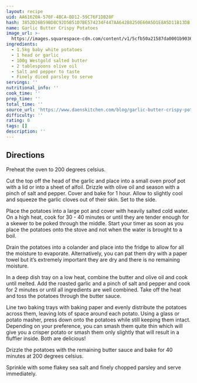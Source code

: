 ```yaml
---
layout: recipe
uid: AA61620A-570F-4BCA-BD12-59C76F1DB28F
hash: 3852D26B59BD8C92D5B51D7BE574234F447AA642B8250E60A5D1E8A5D11B13DB
name: Garlic Butter Crispy Potatoes
image_url: >-
  https://images.squarespace-cdn.com/content/v1/5cfb50a21587da0001b90363/1649756240611-BRHTVPC1A9XHHQSPX0EV/Crispy+Potatoes+-++Westgold+-+Daen%27s+Kitchen+-+High+Res-2.jpg?format=2500w
ingredients:
  - 1.5kg baby white potatoes
  - 1 head or garlic
  - 100g Westgold salted butter
  - 2 tablespoons olive oil
  - Salt and pepper to taste
  - Finely diced parsley to serve
servings: ''
nutritional_info: ''
cook_time: ''
prep_time: ''
total_time: ''
source_url: 'https://www.daenskitchen.com/blog/garlic-butter-crispy-potatoes'
difficulty: ''
rating: 0
tags: []
description: ''
---
```

## Directions

Preheat the oven to 200 degrees celsius.

Cut the top off the head of the garlic and place into a small oven proof pot with a lid or into a sheet of alfoil. Drizzle with olive oil and season with a pinch of salt and pepper. Cover and bake for 1 hour. Allow to slightly cool and squeeze the garlic cloves out of their skin. Set to the side.

Place the potatoes into a large pot and cover with heavily salted cold water. On a high heat, cook for 30 - 40 minutes or until they are tender enough for a skewer to be poked through the middle. Start your timer as soon as you place the potatoes onto the stove and not when the water is brought to a boil.

Drain the potatoes into a colander and place into the fridge to allow for all the moisture to evaporate. Alternatively, you can pat them dry with a paper towel but it’s extremely important they are dry and there is no remaining moisture.

In a deep dish tray on a low heat, combine the butter and olive oil and cook until melted. Add the roasted garlic and a pinch of salt and pepper and cook for 2 minutes or until all ingredients are well combined. Take off the heat and toss the potatoes through the butter sauce.

Line two baking trays with baking paper and evenly distribute the potatoes across them, leaving lots of space around each potato. Using a glass or potato masher, press down onto the potatoes while still keeping them intact. Depending on your preference, you can smash them quite thin which will give you a crisper potato or smash them only slightly that will result in a fluffier inside. Both are delicious!

Drizzle the potatoes with the remaining butter sauce and bake for 40 minutes at 200 degrees celsius.

Sprinkle with some flakey sea salt and finely chopped parsley and serve immediately.
